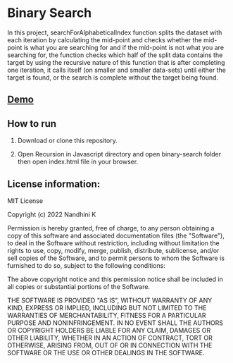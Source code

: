 # Binary Search

In this project, searchForAlphabeticalIndex function splits the dataset with each iteration by calculating the mid-point and checks whether the mid-point is what you are searching for and
if the mid-point is not what you are searching for, the function checks which half of the split data contains the target by using the recursive nature of this function that is after completing one iteration, it calls itself (on smaller and smaller data-sets) until either the target is found, or the search is complete without the target being found.

## [Demo](https://nandhinikarvendhan.github.io/Front_End_Development/Recursion%20in%20Javascript/binary-search/)

## How to run

1. Download or clone this repository.

2. Open Recursion in Javascript directory and open binary-search folder then open index.html file in your browser.

## License information:

MIT License

Copyright (c) 2022 Nandhini K

Permission is hereby granted, free of charge, to any person obtaining a copy
of this software and associated documentation files (the "Software"), to deal
in the Software without restriction, including without limitation the rights
to use, copy, modify, merge, publish, distribute, sublicense, and/or sell
copies of the Software, and to permit persons to whom the Software is
furnished to do so, subject to the following conditions:

The above copyright notice and this permission notice shall be included in all
copies or substantial portions of the Software.

THE SOFTWARE IS PROVIDED "AS IS", WITHOUT WARRANTY OF ANY KIND, EXPRESS OR
IMPLIED, INCLUDING BUT NOT LIMITED TO THE WARRANTIES OF MERCHANTABILITY,
FITNESS FOR A PARTICULAR PURPOSE AND NONINFRINGEMENT. IN NO EVENT SHALL THE
AUTHORS OR COPYRIGHT HOLDERS BE LIABLE FOR ANY CLAIM, DAMAGES OR OTHER
LIABILITY, WHETHER IN AN ACTION OF CONTRACT, TORT OR OTHERWISE, ARISING FROM,
OUT OF OR IN CONNECTION WITH THE SOFTWARE OR THE USE OR OTHER DEALINGS IN THE
SOFTWARE.
